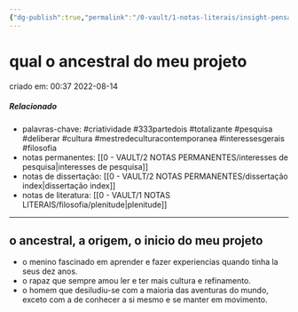 ```yaml
---
{"dg-publish":true,"permalink":"/0-vault/1-notas-literais/insight-pensamento-e-meditacao/qual-o-ancestral-do-meu-projeto/","tags":["criatividade","333partedois","totalizante","pesquisa","deliberar","cultura","mestredeculturacontemporanea","interessesgerais","filosofia"],"dgHomeLink":true,"dgShowLocalGraph":true,"dgShowFileTree":true,"dgEnableSearch":true,"noteIcon":""}
---
```


# qual o ancestral do meu projeto
criado em: 00:37 2022-08-14

##### Relacionado
- palavras-chave: #criatividade #333partedois #totalizante #pesquisa #deliberar #cultura #mestredeculturacontemporanea   #interessesgerais #filosofia 
- notas permanentes: [[0 - VAULT/2 NOTAS PERMANENTES/interesses de pesquisa\|interesses de pesquisa]]
- notas de dissertação: [[0 - VAULT/2 NOTAS PERMANENTES/dissertação index\|dissertação index]]
- notas de literatura: [[0 - VAULT/1 NOTAS LITERAIS/filosofia/plenitude\|plenitude]]

---

## o ancestral, a origem, o inicio do meu projeto

- o menino fascinado em aprender e fazer experiencias quando tinha la seus dez anos.
- o rapaz que sempre amou ler e ter mais cultura e refinamento.
- o homem que desiludiu-se com a maioria das aventuras do mundo, exceto com a de conhecer a si mesmo e se manter em movimento.